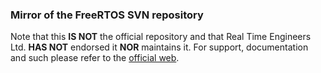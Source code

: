 ### Mirror of the FreeRTOS SVN repository ###

Note that this **IS NOT** the official repository and that Real Time Engineers Ltd. **HAS NOT** endorsed it **NOR** maintains it.
For support, documentation and such please refer to the [official web](http://www.freertos.org).
